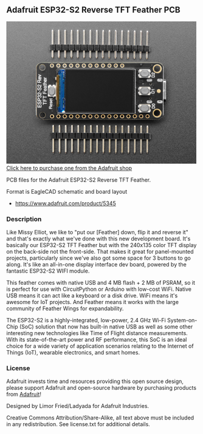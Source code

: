 ## Adafruit ESP32-S2 Reverse TFT Feather PCB

<a href="http://www.adafruit.com/products/5345"><img src="assets/5345.jpg?raw=true" width="500px"><br/>
Click here to purchase one from the Adafruit shop</a>

PCB files for the Adafruit ESP32-S2 Reverse TFT Feather. 

Format is EagleCAD schematic and board layout
* https://www.adafruit.com/product/5345

### Description

Like Missy Elliot, we like to "put our [Feather] down, flip it and reverse it" and that's exactly what we've done with this new development board. It's basically our ESP32-S2 TFT Feather but with the 240x135 color TFT display on the back-side not the front-side. That makes it great for panel-mounted projects, particularly since we've also got some space for 3 buttons to go along. It's like an all-in-one display interface dev board, powered by the fantastic ESP32-S2 WIFI module.

This feather comes with native USB and 4 MB flash + 2 MB of PSRAM, so it is perfect for use with CircuitPython or Arduino with low-cost WiFi. Native USB means it can act like a keyboard or a disk drive. WiFi means it's awesome for IoT projects. And Feather means it works with the large community of Feather Wings for expandability.

The ESP32-S2 is a highly-integrated, low-power, 2.4 GHz Wi-Fi System-on-Chip (SoC) solution that now has built-in native USB as well as some other interesting new technologies like Time of Flight distance measurements. With its state-of-the-art power and RF performance, this SoC is an ideal choice for a wide variety of application scenarios relating to the Internet of Things (IoT), wearable electronics, and smart homes.

### License

Adafruit invests time and resources providing this open source design, please support Adafruit and open-source hardware by purchasing products from [Adafruit](https://www.adafruit.com)!

Designed by Limor Fried/Ladyada for Adafruit Industries.

Creative Commons Attribution/Share-Alike, all text above must be included in any redistribution. 
See license.txt for additional details.
